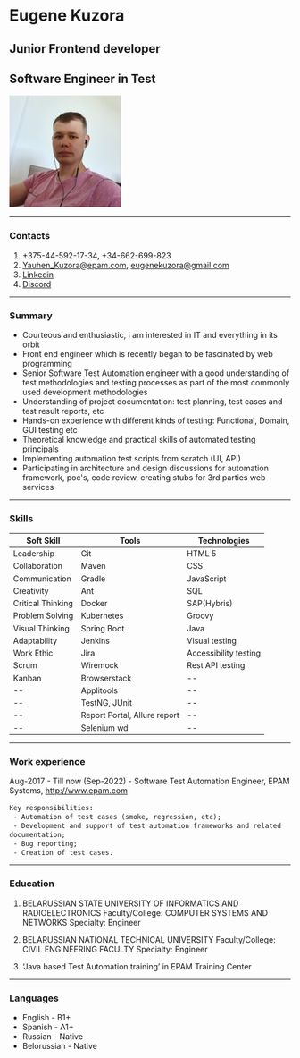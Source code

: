 # Eugene Kuzora

## Junior Frontend developer

## Software Engineer in Test

![Eugene personal photo](/images/photo.jpg)
_____________

### Contacts

1. +375-44-592-17-34, +34-662-699-823
1. Yauhen_Kuzora@epam.com, eugenekuzora@gmail.com
1. [Linkedin](https://www.linkedin.com/in/eugene-kuzora-a7140115b)
1. [Discord](https://discordapp.com/users/316945548420710400)

_____________

### Summary

* Courteous and enthusiastic, i am interested in IT and everything in its orbit
* Front end engineer which is recently began to be fascinated by web programming
* Senior Software Test Automation engineer with a good understanding of test methodologies and testing processes as part of the most commonly used development methodologies
* Understanding of project documentation: test planning, test cases and test result reports, etc
* Hands-on experience with different kinds of testing: Functional, Domain, GUI testing etc
* Theoretical knowledge and practical skills of automated testing principals
* Implementing automation test scripts from scratch (UI,  API)
* Participating in architecture and design discussions for automation framework, poc's, code review, creating stubs for 3rd parties web services

_____________

### Skills

Soft Skill         | Tools                        | Technologies
-------------------|------------------------------|----------------------
Leadership         | Git                          | HTML 5
Collaboration      | Maven	                      | CSS
Communication      | Gradle	                      | JavaScript
Creativity         | Ant                          | SQL
Critical Thinking  | Docker                       | SAP(Hybris)
Problem Solving	   | Kubernetes	                  | Groovy
Visual Thinking	   | Spring Boot	              | Java
Adaptability	   | Jenkins                      | Visual testing
Work Ethic	       | Jira                         | Accessibility testing
Scrum              | Wiremock                     | Rest API testing
Kanban             | Browserstack                 | --
--                 | Applitools                   | --
--                 | TestNG, JUnit                | --
--                 | Report Portal, Allure report | --
--                 | Selenium wd                  | --
_____________

### Work experience

Aug-2017 - Till now (Sep-2022) - Software Test Automation Engineer, EPAM Systems, http://www.epam.com

    Key responsibilities:
     - Automation of test cases (smoke, regression, etc);
     - Development and support of test automation frameworks and related documentation;
     - Bug reporting;
     - Creation of test cases.
_____________

### Education

1. BELARUSSIAN STATE UNIVERSITY OF INFORMATICS AND RADIOELECTRONICS
Faculty/College: COMPUTER SYSTEMS AND NETWORKS
Specialty: Engineer

1. BELARUSSIAN NATIONAL TECHNICAL UNIVERSITY
Faculty/College: CIVIL ENGINEERING FACULTY
Specialty: Engineer

1. ‘Java based Test Automation training’ in EPAM Training Center

_____________

### Languages

* English - B1+
* Spanish - A1+
* Russian - Native
* Belorussian - Native
